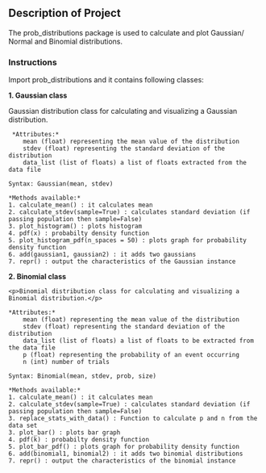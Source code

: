 ## Description of Project

<p>The prob_distributions package is used to calculate and plot Gaussian/ Normal and Binomial distributions.</p>

### Instructions

Import prob_distributions and it contains following classes:

**1. Gaussian class**

   Gaussian distribution class for calculating and visualizing a Gaussian distribution.
	
	 *Attributes:*
		mean (float) representing the mean value of the distribution
		stdev (float) representing the standard deviation of the distribution
		data_list (list of floats) a list of floats extracted from the data file
    
    Syntax: Gaussian(mean, stdev)

    *Methods available:*
    1. calculate_mean() : it calculates mean
    2. calculate_stdev(sample=True) : calculates standard deviation (if passing population then sample=False)
    3. plot_histogram() : plots histogram
    4. pdf(x) : probabilty density function
    5. plot_histogram_pdf(n_spaces = 50) : plots graph for probability density function
    6. add(gaussian1, gaussian2) : it adds two gaussians
    7. repr() : output the characteristics of the Gaussian instance

**2. Binomial class**

    <p>Binomial distribution class for calculating and visualizing a Binomial distribution.</p>
    
    *Attributes:*
        mean (float) representing the mean value of the distribution
        stdev (float) representing the standard deviation of the distribution
        data_list (list of floats) a list of floats to be extracted from the data file
        p (float) representing the probability of an event occurring
        n (int) number of trials
    
    Syntax: Binomial(mean, stdev, prob, size)

    *Methods available:*
    1. calculate_mean() : it calculates mean
    2. calculate_stdev(sample=True) : calculates standard deviation (if passing population then sample=False)
    3. replace_stats_with_data() : Function to calculate p and n from the data set
    3. plot_bar() : plots bar graph
    4. pdf(k) : probabilty density function
    5. plot_bar_pdf() : plots graph for probability density function
    6. add(binomial1, binomial2) : it adds two binomial distributions
    7. repr() : output the characteristics of the binomial instance
